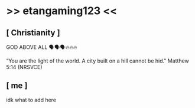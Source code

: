 # >> etangaming123 <<
## \[ Christianity \]
GOD ABOVE ALL 🗣️🗣️🗣️🔥🔥🔥

“You are the light of the world. A city built on a hill cannot be hid."
Matthew 5:14 (NRSVCE)

## \[ me \]
idk what to add here
